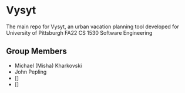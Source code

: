 # Vysyt
The main repo for Vysyt, an urban vacation planning tool developed for University of Pittsburgh FA22 CS 1530 Software Engineering
## Group Members
- Michael (Misha) Kharkovski
- John Pepling
- []
- []
